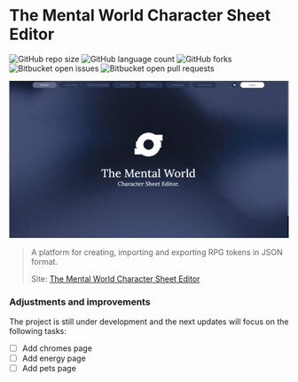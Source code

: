 # The Mental World Character Sheet Editor

![GitHub repo size](https://img.shields.io/github/repo-size/MarcosAlves90/projetoRPG_TMW_Ficha?style=for-the-badge)
![GitHub language count](https://img.shields.io/github/languages/count/MarcosAlves90/projetoRPG_TMW_Ficha?style=for-the-badge)
![GitHub forks](https://img.shields.io/github/forks/MarcosAlves90/projetoRPG_TMW_Ficha?style=for-the-badge)
![Bitbucket open issues](https://img.shields.io/bitbucket/issues/MarcosAlves90/projetoRPG_TMW_Ficha?style=for-the-badge)
![Bitbucket open pull requests](https://img.shields.io/bitbucket/pr-raw/MarcosAlves90/projetoRPG_TMW_Ficha?style=for-the-badge)

<img src="readme_details/tmw_ficha_image_1.png" alt="Página inicial da plataforma">

> A platform for creating, importing and exporting RPG tokens in JSON format.
> 
> Site: [The Mental World Character Sheet Editor](https://tmwcse.vercel.app)

### Adjustments and improvements

The project is still under development and the next updates will focus on the following tasks:

- [ ] Add chromes page
- [ ] Add energy page
- [ ] Add pets page